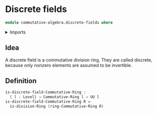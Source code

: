 # Discrete fields

```agda
module commutative-algebra.discrete-fields where
```

<details><summary>Imports</summary>

```agda
open import commutative-algebra.commutative-rings
open import foundation.universe-levels
open import ring-theory.division-rings
```

</details>

## Idea

A discrete field is a commutative division ring. They are called discrete, because only nonzero elements are assumed to be invertible.

## Definition

```agda
is-discrete-field-Commutative-Ring :
  { l : Level} → Commutative-Ring l → UU l
is-discrete-field-Commutative-Ring R =
  is-division-Ring (ring-Commutative-Ring R)
```
